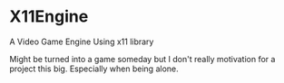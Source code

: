 # X11Engine

A Video Game Engine Using x11 library

Might be turned into a game someday but I don't really motivation for a project
this big. Especially when being alone.
